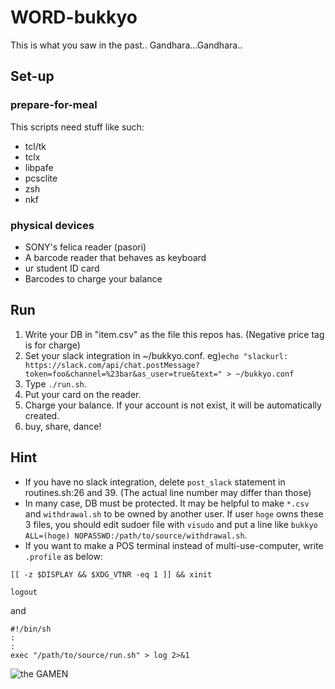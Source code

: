 # WORD-bukkyo
This is what you saw in the past..
Gandhara...Gandhara..

## Set-up

### prepare-for-meal
This scripts need stuff like such:
 - tcl/tk
 - tclx
 - libpafe
 - pcsclite
 - zsh
 - nkf

### physical devices
 - SONY's felica reader (pasori)
 - A barcode reader that behaves as keyboard
 - ur student ID card
 - Barcodes to charge your balance

## Run
1. Write your DB in "item.csv" as the file this repos has. (Negative price tag is for charge)
2. Set your slack integration in ~/bukkyo.conf. eg)```echo "slackurl: https://slack.com/api/chat.postMessage?token=foo&channel=%23bar&as_user=true&text=" > ~/bukkyo.conf```
2. Type ```./run.sh```.
3. Put your card on the reader.
5. Charge your balance. If your account is not exist, it will be automatically created.
6. buy, share, dance!

## Hint
- If you have no slack integration, delete ```post_slack``` statement in routines.sh:26 and 39. (The actual line number may differ than those)
- In many case, DB must be protected. It may be helpful to make `*.csv` and `withdrawal.sh` to be owned by another user. If user `hoge` owns these 3 files, you should edit sudoer file with ```visudo``` and put a line like ```bukkyo ALL=(hoge) NOPASSWD:/path/to/source/withdrawal.sh```.
- If you want to make a POS terminal instead of multi-use-computer, write `.profile` as below:
```
[[ -z $DISPLAY && $XDG_VTNR -eq 1 ]] && xinit

logout
```
and 
```
#!/bin/sh
:
:
exec "/path/to/source/run.sh" > log 2>&1
```

![the GAMEN](https://raw.githubusercontent.com/iori-yja/WORD-bukkyo/master/img/screenshot.png)
